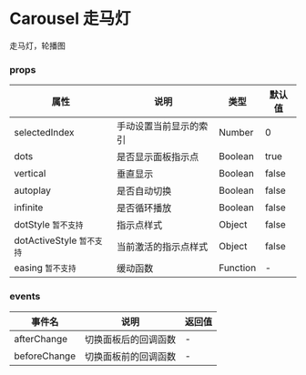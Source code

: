 # Carousel 走马灯

走马灯，轮播图


### props

| 属性 | 说明 | 类型 | 默认值 |
| --- | --- | --- | --- |
| selectedIndex | 手动设置当前显示的索引 | Number | 0 |
| dots | 是否显示面板指示点 | Boolean | true |
| vertical | 垂直显示 | Boolean | false |
| autoplay | 是否自动切换 | Boolean | false |
| infinite | 是否循环播放 | Boolean | false |
| dotStyle `暂不支持` | 指示点样式  | Object | false |
| dotActiveStyle `暂不支持` | 当前激活的指示点样式  | Object | false |
| easing `暂不支持` | 缓动函数  | Function | - |


### events

| 事件名 | 说明 | 返回值 |
| --- | --- | --- |
| afterChange | 切换面板后的回调函数 | - |
| beforeChange | 切换面板前的回调函数 | - |
